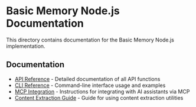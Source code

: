 # Basic Memory Node.js Documentation

This directory contains documentation for the Basic Memory Node.js implementation.

## Documentation

- [API Reference](API_REFERENCE.md) - Detailed documentation of all API functions
- [CLI Reference](CLI_REFERENCE.md) - Command-line interface usage and examples
- [MCP Integration](MCP_INTEGRATION.md) - Instructions for integrating with AI assistants via MCP
- [Content Extraction Guide](CONTENT_EXTRACTION_GUIDE.md) - Guide for using content extraction utilities
